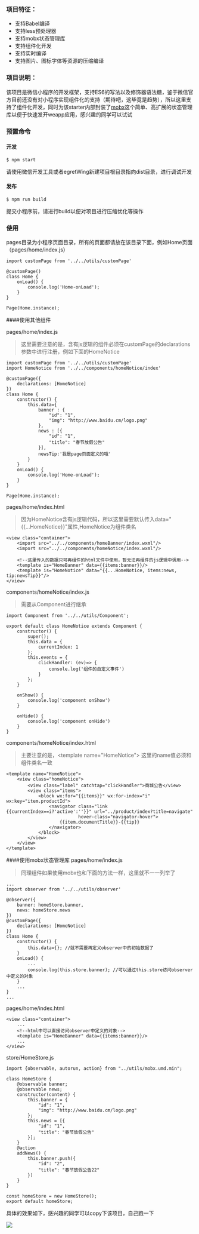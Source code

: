 ### 项目特征：
- 支持Babel编译
- 支持less预处理器
- 支持mobx状态管理库
- 支持组件化开发
- 支持实时编译
- 支持图片、图标字体等资源的压缩编译

### 项目说明：

该项目是微信小程序的开发框架，支持ES6的写法以及修饰器语法糖，鉴于微信官方目前还没有对小程序实现组件化的支持（期待吧，这毕竟是趋势），所以这里支持了组件化开发，同时为该starter内部封装了[mobx](https://suprise.gitbooks.io/mobx-cn/content/fp.html)这个简单、高扩展的状态管理库以便于快速发开weapp应用，感兴趣的同学可以试试

### 预置命令
#### 开发
```
$ npm start
```

请使用微信开发工具或者egretWing新建项目根目录指向dist目录，进行调试开发

#### 发布
```
$ npm run build
```
提交小程序前，请进行build以便对项目进行压缩优化等操作


### 使用
pages目录为小程序页面目录，所有的页面都请放在该目录下面，例如Home页面（pages/home/index.js）
```
import customPage from '../../utils/customPage'

@customPage()
class Home {
    onLoad() {
        console.log('Home-onLoad');
    }
}

Page(Home.instance);
```

####使用其他组件

pages/home/index.js
> 这里需要注意的是，含有js逻辑的组件必须在customPage的declarations参数中进行注册，例如下面的HomeNotice

```
import customPage from '../../utils/customPage'
import HomeNotice from '../../components/homeNotice/index'

@customPage({
    declarations: [HomeNotice]
})
class Home {
	constructor() {
        this.data={
			banner : {
				"id": "1",
				"img": "http://www.baidu.cm/logo.png"
			},
			news : [{
				"id": "1",
				"title": "春节放假公告"
			}],
			newsTip:'我是page页面定义的哦'
		}
    }
    onLoad() {
        console.log('Home-onLoad');
    }
}

Page(Home.instance);
```

pages/home/index.html
> 因为HomeNotice含有js逻辑代码，所以这里需要默认传入data="{{...HomeNotice}}"属性,HomeNotice为组件类名

```
<view class="container">
    <import src="../../components/homeBanner/index.wxml"/>
    <import src="../../components/homeNotice/index.wxml"/>

	<!--这里传入的数据只可再组件的html文件中使用，暂无法再组件的js逻辑中调用-->
    <template is="HomeBanner" data={{items:banner}}/>
    <template is="HomeNotice" data="{{...HomeNotice, items:news, tip:newsTip}}"/>
</view>
```

components/homeNotice/index.js
> 需要从Component进行继承

```
import Component from '../../utils/Component';

export default class HomeNotice extends Component {
    constructor() {
        super();
        this.data = {
            currentIndex: 1
        };
        this.events = {
            clickHandler: (ev)=> {
                console.log('组件的自定义事件')
            }
        };
    }

    onShow() {
        console.log('component onShow')
    }

    onHide() {
        console.log('component onHide')
    }
}
```

components/homeNotice/index.html
> 主要注意的是，&lt;template name="HomeNotice"&gt; 这里的name值必须和组件类名一致

```
<template name="HomeNotice">
    <view class="homeNotice">
        <view class="label" catchtap="clickHandler">商城公告</view>
        <view class="items">
            <block wx:for="{{items}}" wx:for-index="i" wx:key="item.productId">
                <navigator class="link {{currentIndex==i?'active':''}}" url="../product/index?title=navigate"
                           hover-class="navigator-hover">
                    {{item.documentTitle}}-{{tip}}
                </navigator>
            </block>
        </view>
    </view>
</template>
```


####使用mobx状态管理库
pages/home/index.js
> 同理组件如果使用mobx也和下面的方法一样，这里就不一一列举了

```
...
import observer from '../../utils/observer'

@observer({
    banner: homeStore.banner,
    news: homeStore.news
})
@customPage({
    declarations: [HomeNotice]
})
class Home {
	constructor() {
        this.data={}; //就不需要再定义observer中的初始数据了
    }
	onLoad() {
        ...
		console.log(this.store.banner); //可以通过this.store访问observer中定义的对象
    }
	...
}
...
```

pages/home/index.html
```
<view class="container">
    ...
	<!--html中可以直接访问observer中定义的对象-->
    <template is="HomeBanner" data={{items:banner}}/>
    ...
</view>
```

store/HomeStore.js

```
import {observable, autorun, action} from "../utils/mobx.umd.min";

class HomeStore {
    @observable banner;
    @observable news;
    constructor(content) {
        this.banner = {
			"id": "1",
			"img": "http://www.baidu.cm/logo.png"
		};
        this.news = [{
			"id": "1",
			"title": "春节放假公告"
		}];
    }
    @action
    addNews() {
        this.banner.push({
			"id": "2",
			"title": "春节放假公告22"
		})
    }
}

const homeStore = new HomeStore();
export default homeStore;
```


具体的效果如下，感兴趣的同学可以copy下该项目，自己跑一下

![](app/assets/images/weapp-starter-preview.jpg)